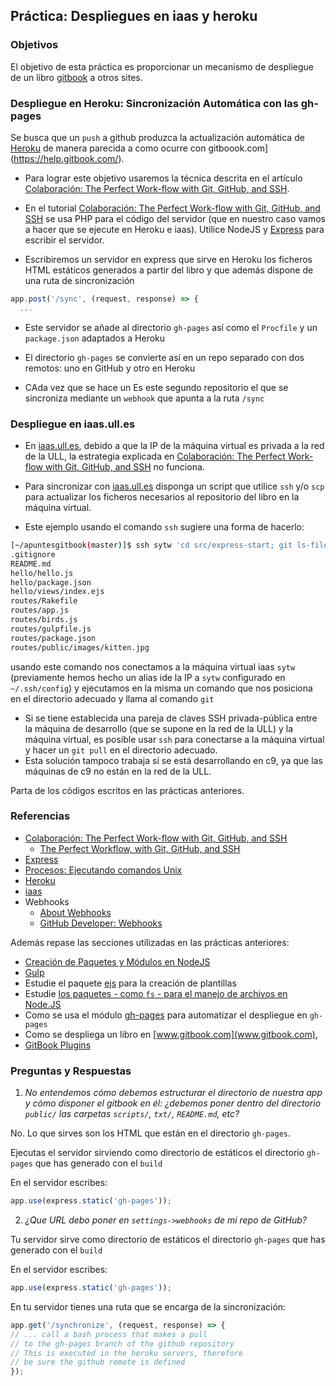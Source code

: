 ## Práctica: Despliegues en iaas y heroku

### Objetivos

El objetivo de esta práctica  es proporcionar un mecanismo de despliegue de un libro [gitbook](../apuntes/gitbooknotas/README.md)
a otros sites.

### Despliegue en Heroku: Sincronización Automática con las gh-pages

Se busca que un `push` a github produzca la actualización
automática de [Heroku](../recursos/heroku.md) de manera parecida a como ocurre con gitboook.com](https://help.gitbook.com/).

* Para lograr este objetivo usaremos la técnica descrita
en el artículo [Colaboración: The Perfect Work-flow with Git, GitHub, and SSH](../apuntes/colaboracion/README.md).

* En el tutorial [Colaboración: The Perfect Work-flow with Git, GitHub, and SSH](../apuntes/colaboracion/README.md) se usa PHP para el código del servidor (que en nuestro caso vamos a hacer que se ejecute en Heroku e iaas). Utilice NodeJS y  [Express](../apuntes/express/README.md) para escribir el servidor.

* Escribiremos un servidor en express que sirve en Heroku los ficheros HTML estáticos generados a partir del libro y que además dispone de una ruta de sincronización
```javascript
app.post('/sync', (request, response) => {
  ...
```
* Este servidor se añade al directorio `gh-pages` así como el `Procfile` y un `package.json` adaptados a Heroku
* El directorio `gh-pages` se convierte así en un repo separado con dos remotos: uno en GitHub y otro en Heroku

* CAda vez que se hace un Es este segundo repositorio el que se sincroniza mediante un `webhook` que apunta a la ruta `/sync`

### Despliegue en iaas.ull.es

* En [iaas.ull.es](../recursos/iaas.md), debido a que la IP de la máquina virtual es privada a la red de la ULL, la estrategia explicada en
[Colaboración: The Perfect Work-flow with Git, GitHub, and SSH](../apuntes/colaboracion/README.md)
no funciona.
* Para sincronizar con [iaas.ull.es](../recursos/iaas.md) disponga un script que utilice `ssh` y/o `scp` para actualizar los ficheros necesarios al repositorio del libro en la máquina virtual.

* Este ejemplo usando el comando `ssh` sugiere una forma de hacerlo:

```bash
[~/apuntesgitbook(master)]$ ssh sytw 'cd src/express-start; git ls-files'
.gitignore
README.md
hello/hello.js
hello/package.json
hello/views/index.ejs
routes/Rakefile
routes/app.js
routes/birds.js
routes/gulpfile.js
routes/package.json
routes/public/images/kitten.jpg
```
usando este comando nos conectamos a la máquina virtual iaas `sytw` (previamente hemos hecho un alias ide la IP a `sytw` configurado en `~/.ssh/config`) y ejecutamos en la misma un comando que nos posiciona en el directorio adecuado y llama al comando `git`
* Si se tiene establecida una pareja de claves SSH privada-pública entre la máquina de desarrollo (que se supone en la red de la ULL) y la máquina virtual, es posible usar `ssh` para conectarse a la máquina virtual y hacer un `git pull` en el directorio adecuado.
* Esta solución tampoco trabaja si se está desarrollando en c9, ya que las máquinas de c9 no están en la red de la ULL.


Parta de los códigos escritos en las prácticas anteriores.


### Referencias

* [Colaboración: The Perfect Work-flow with Git, GitHub, and SSH](../apuntes/colaboracion/README.md)
  * [The Perfect Workflow, with Git, GitHub, and SSH](https://code.tutsplus.com/tutorials/the-perfect-workflow-with-git-github-and-ssh--net-19564)
* [Express](../apuntes/express/README.md)
* [Procesos: Ejecutando comandos Unix](../apuntes/processes/README.md)
* [Heroku](../recursos/heroku.md)
* [iaas](../recursos/iaas.md)
* Webhooks
  * [About Webhooks](https://help.github.com/articles/about-webhooks/)
  * [GitHub Developer: Webhooks](https://developer.github.com/webhooks/)



Además repase las secciones utilizadas en las prácticas anteriores:

* [Creación de Paquetes y Módulos en NodeJS](../apuntes/nodejspackages.md)
* [Gulp](../apuntes/gulp/README.md)
* Estudie el paquete [ejs](https://www.npmjs.com/package/ejs)
para la creación de plantillas
* Estudie [los paquetes - como `fs` - para el manejo de archivos en Node.JS](../apuntes/fs.md)
* Como se usa el módulo [gh-pages](https://www.npmjs.com/package/gh-pages) para automatizar el despliegue en `gh-pages`
* Como se despliega un libro en [www.gitbook.com](www.gitbook.com),
* [GitBook Plugins](https://plugins.gitbook.com/)

### Preguntas y Respuestas

1. *No entendemos cómo debemos estructurar el directorio de nuestra app y cómo disponer el gitbook en él: ¿debemos poner dentro del directorio `public/` las carpetas `scripts/`, `txt/`, `README.md`, etc?*

  No. Lo que sirves son los HTML que están en el directorio `gh-pages`.

 Ejecutas el servidor sirviendo como directorio de estáticos el directorio `gh-pages` que has generado con el `build`

 En el servidor escribes:

  ```javascript
  app.use(express.static('gh-pages'));
  ```
2. *¿Que URL debo poner en `settings->webhooks` de mi repo de GitHub?*

  Tu servidor sirve como directorio de estáticos el directorio `gh-pages` que has generado con el `build`

  En el servidor escribes:

  ```javascript
  app.use(express.static('gh-pages'));
  ```

  En tu servidor tienes una ruta que se encarga de la sincronización:

  ```javascript
  app.get('/synchronize', (request, response) => {
  // ... call a bash process that makes a pull
  // to the gh-pages branch of the github repository
  // This is executed in the heroku servers, therefore
  // be sure the github remote is defined
  });
  ```
